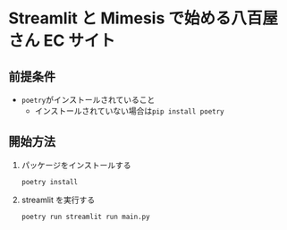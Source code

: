 # Streamlit と Mimesis で始める八百屋さん EC サイト

## 前提条件

- `poetry`がインストールされていること
  - インストールされていない場合は`pip install poetry`

## 開始方法

1. パッケージをインストールする

   ```shell
   poetry install
   ```

2. streamlit を実行する

   ```shell
   poetry run streamlit run main.py
   ```
